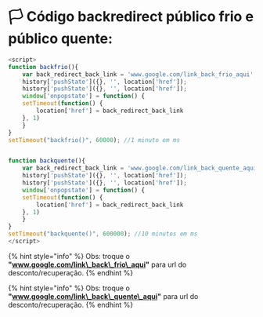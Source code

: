 # 🏳 Código backredirect público frio e público quente:

```javascript
<script>
function backfrio(){
    var back_redirect_back_link = 'www.google.com/link_back_frio_aqui';
    history['pushState']({}, '', location['href']);
    history['pushState']({}, '', location['href']);
    window['onpopstate'] = function() {
    setTimeout(function() {
        location['href'] = back_redirect_back_link
    }, 1)
    }
}
setTimeout("backfrio()", 60000); //1 minuto em ms


function backquente(){
    var back_redirect_back_link = 'www.google.com/link_back_quente_aqui';
    history['pushState']({}, '', location['href']);
    history['pushState']({}, '', location['href']);
    window['onpopstate'] = function() {
    setTimeout(function() {
        location['href'] = back_redirect_back_link
    }, 1)
    }
}
setTimeout("backquente()", 600000); //10 minutos em ms
</script>
```

{% hint style="info" %}
Obs: troque o **"www.google.com/link\_back\_frio\_aqui"** para url do desconto/recuperação.
{% endhint %}

{% hint style="info" %}
Obs: troque o **"www.google.com/link\_back\_quente\_aqui"** para url do desconto/recuperação.
{% endhint %}

